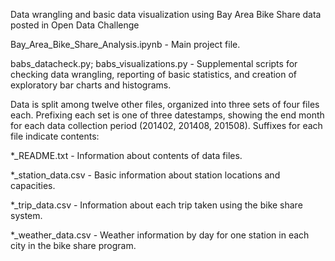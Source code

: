 
Data wrangling and basic data visualization using Bay Area Bike Share data posted in Open Data Challenge

Bay\_Area\_Bike\_Share\_Analysis.ipynb - Main project file.

babs\_datacheck.py; babs\_visualizations.py - Supplemental scripts for checking
data wrangling, reporting of basic statistics, and creation of exploratory bar
charts and histograms.

Data is split among twelve other files, organized into three sets of four files
each. Prefixing each set is one of three datestamps, showing the end month for
each data collection period (201402, 201408, 201508). Suffixes for each file
indicate contents:

\*\_README.txt - Information about contents of data files.

\*\_station\_data.csv - Basic information about station locations and
capacities.

\*\_trip\_data.csv - Information about each trip taken using the bike share
system.

\*\_weather\_data.csv - Weather information by day for one station in each
city in the bike share program.